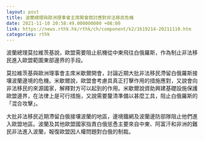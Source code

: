 ```yaml
---
layout: post
title: 波蘭總理與歐洲理事會主席開會商討應對非法移民危機
date: 2021-11-10 20:58:49.000000000 +08:00
link: https://news.rthk.hk/rthk/ch/component/k2/1619214-20211110.htm
categories: rthk
---
```


波蘭總理莫拉維茨基說，歐盟需要阻止航機從中東飛往白俄羅斯，作為制止非法移民進入歐盟範圍東部邊界的手段。

莫拉維茨基與歐洲理事會主席米歇爾開會，討論近期大批非法移民滯留白俄羅斯接壤波蘭邊境的危機。米歇爾說，歐盟會考慮具真正打擊作用的措施應對，又說會向非法移民的來源國家，解釋對方可以起到的作用。米歇爾說資助興建基礎設施保護歐盟邊界，在法律上是可行措施，又說需要釐清準備以甚麼工具，阻止白俄羅斯的「混合攻擊」。

大批非法移民近期滯留白俄接壤波蘭的地區，邊境鐵網及波蘭邊防部隊阻止他們進入歐盟地區。波蘭及其他歐盟國家指責白俄慫恿主要來自中東、阿富汗和非洲的難民非法進入波蘭，報復歐盟因人權問題對白俄的制裁。
